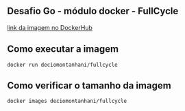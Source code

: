 ## Desafio Go - módulo docker - FullCycle

[link da imagem no DockerHub](https://hub.docker.com/r/deciomontanhani/fullcycle/tags)

## Como executar a imagem
``docker run deciomontanhani/fullcycle``

## Como verificar o tamanho da imagem
``docker images deciomontanhani/fullcycle``